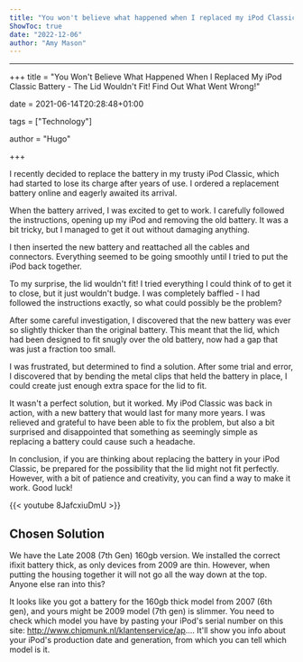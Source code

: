 ```yaml
---
title: "You won't believe what happened when I replaced my iPod Classic battery - the lid wouldn't fit! Find out what went wrong!"
ShowToc: true 
date: "2022-12-06"
author: "Amy Mason"
---
```

*****
+++
title = "You Won't Believe What Happened When I Replaced My iPod Classic Battery - The Lid Wouldn't Fit! Find Out What Went Wrong!"

date = 2021-06-14T20:28:48+01:00

tags = ["Technology"]

author = "Hugo"

+++

I recently decided to replace the battery in my trusty iPod Classic, which had started to lose its charge after years of use. I ordered a replacement battery online and eagerly awaited its arrival.

When the battery arrived, I was excited to get to work. I carefully followed the instructions, opening up my iPod and removing the old battery. It was a bit tricky, but I managed to get it out without damaging anything.

I then inserted the new battery and reattached all the cables and connectors. Everything seemed to be going smoothly until I tried to put the iPod back together.

To my surprise, the lid wouldn't fit! I tried everything I could think of to get it to close, but it just wouldn't budge. I was completely baffled - I had followed the instructions exactly, so what could possibly be the problem?

After some careful investigation, I discovered that the new battery was ever so slightly thicker than the original battery. This meant that the lid, which had been designed to fit snugly over the old battery, now had a gap that was just a fraction too small.

I was frustrated, but determined to find a solution. After some trial and error, I discovered that by bending the metal clips that held the battery in place, I could create just enough extra space for the lid to fit.

It wasn't a perfect solution, but it worked. My iPod Classic was back in action, with a new battery that would last for many more years. I was relieved and grateful to have been able to fix the problem, but also a bit surprised and disappointed that something as seemingly simple as replacing a battery could cause such a headache.

In conclusion, if you are thinking about replacing the battery in your iPod Classic, be prepared for the possibility that the lid might not fit perfectly. However, with a bit of patience and creativity, you can find a way to make it work. Good luck!

{{< youtube 8JafcxiuDmU >}} 



## Chosen Solution
 We have the Late 2008 (7th Gen) 160gb version.  We installed the correct ifixit battery thick, as only devices from 2009 are thin.
However, when putting the housing together it will not go all the way down at the top.
Anyone else ran into this?

 It looks like you got a battery for the 160gb thick model from 2007 (6th gen), and yours might be 2009 model (7th gen) is slimmer. You need to check which model you have by pasting your iPod's serial number on this site: http://www.chipmunk.nl/klantenservice/ap.... It'll show you info about your iPod's production date and generation, from which you can tell which model is it.




